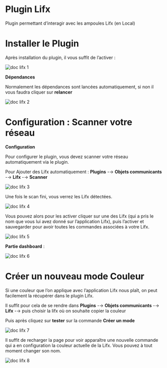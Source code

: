 # Plugin Lifx

Plugin permettant d’interagir avec les ampoules Lifx (en Local)

# Installer le Plugin

Après installation du plugin, il vous suffit de l’activer :

![doc lifx 1](../images/doc_lifx_1.png)

**Dépendances**

Normalement les dépendances sont lancées automatiquement, si non il vous faudra cliquer sur **relancer**

![doc lifx 2](../images/doc_lifx_2.png)

# Configuration : Scanner votre réseau

**Configuration**

Pour configurer le plugin, vous devez scanner votre réseau automatiquement via le plugin.

Pour Ajouter des Lifx automatiquement : **Plugins** -→ **Objets communicants** -→ **Lifx** -→ **Scanner**

![doc lifx 3](../images/doc_lifx_3.png)

Une fois le scan fini, vous verrez les Lifx détectées.

![doc lifx 4](../images/doc_lifx_4.png)

Vous pouvez alors pour les activer cliquer sur une des Lifx (qui a pris le nom que vous lui avez donné sur l’application Lifx), puis l’activer et sauvegarder pour avoir toutes les commandes associées à votre Lifx.

![doc lifx 5](../images/doc_lifx_5.png)

**Partie dashboard** :

![doc lifx 6](../images/doc_lifx_6.png)

# Créer un nouveau mode Couleur

Si une couleur que l’on applique avec l’application Lifx nous plaît, on peut facilement la récupérer dans le plugin Lifx.

Il suffit pour cela de se rendre dans **Plugins** -→ **Objets communicants** -→ **Lifx** -→ puis choisir la lifx où on souhaite copier la couleur

Puis après cliquez sur **tester** sur la commande **Créer un mode**

![doc lifx 7](../images/doc_lifx_7.png)

Il suffit de recharger la page pour voir apparaître une nouvelle commande qui a en configuration la couleur actuelle de la Lifx. Vous pouvez à tout moment changer son nom.

![doc lifx 8](../images/doc_lifx_8.png)
